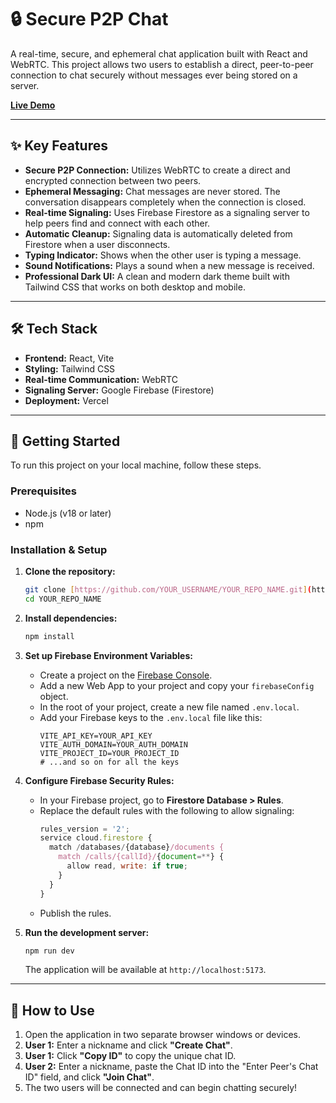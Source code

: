 # 🔒 Secure P2P Chat

A real-time, secure, and ephemeral chat application built with React and WebRTC. This project allows two users to establish a direct, peer-to-peer connection to chat securely without messages ever being stored on a server.

**[Live Demo](https://secure-p2p-chat.vercel.app/)**

---

## ✨ Key Features

- **Secure P2P Connection:** Utilizes WebRTC to create a direct and encrypted connection between two peers.
- **Ephemeral Messaging:** Chat messages are never stored. The conversation disappears completely when the connection is closed.
- **Real-time Signaling:** Uses Firebase Firestore as a signaling server to help peers find and connect with each other.
- **Automatic Cleanup:** Signaling data is automatically deleted from Firestore when a user disconnects.
- **Typing Indicator:** Shows when the other user is typing a message.
- **Sound Notifications:** Plays a sound when a new message is received.
- **Professional Dark UI:** A clean and modern dark theme built with Tailwind CSS that works on both desktop and mobile.

---

## 🛠️ Tech Stack

- **Frontend:** React, Vite
- **Styling:** Tailwind CSS
- **Real-time Communication:** WebRTC
- **Signaling Server:** Google Firebase (Firestore)
- **Deployment:** Vercel

---

## 🚀 Getting Started

To run this project on your local machine, follow these steps.

### Prerequisites

- Node.js (v18 or later)
- npm

### Installation & Setup

1.  **Clone the repository:**
    ```bash
    git clone [https://github.com/YOUR_USERNAME/YOUR_REPO_NAME.git](https://github.com/YOUR_USERNAME/YOUR_REPO_NAME.git)
    cd YOUR_REPO_NAME
    ```

2.  **Install dependencies:**
    ```bash
    npm install
    ```

3.  **Set up Firebase Environment Variables:**
    - Create a project on the [Firebase Console](https://console.firebase.google.com/).
    - Add a new Web App to your project and copy your `firebaseConfig` object.
    - In the root of your project, create a new file named `.env.local`.
    - Add your Firebase keys to the `.env.local` file like this:
        ```
        VITE_API_KEY=YOUR_API_KEY
        VITE_AUTH_DOMAIN=YOUR_AUTH_DOMAIN
        VITE_PROJECT_ID=YOUR_PROJECT_ID
        # ...and so on for all the keys
        ```

4.  **Configure Firebase Security Rules:**
    - In your Firebase project, go to **Firestore Database > Rules**.
    - Replace the default rules with the following to allow signaling:
        ```javascript
        rules_version = '2';
        service cloud.firestore {
          match /databases/{database}/documents {
            match /calls/{callId}/{document=**} {
              allow read, write: if true;
            }
          }
        }
        ```
    - Publish the rules.

5.  **Run the development server:**
    ```bash
    npm run dev
    ```
    The application will be available at `http://localhost:5173`.

---

## 📖 How to Use

1.  Open the application in two separate browser windows or devices.
2.  **User 1:** Enter a nickname and click **"Create Chat"**.
3.  **User 1:** Click **"Copy ID"** to copy the unique chat ID.
4.  **User 2:** Enter a nickname, paste the Chat ID into the "Enter Peer's Chat ID" field, and click **"Join Chat"**.
5.  The two users will be connected and can begin chatting securely!
